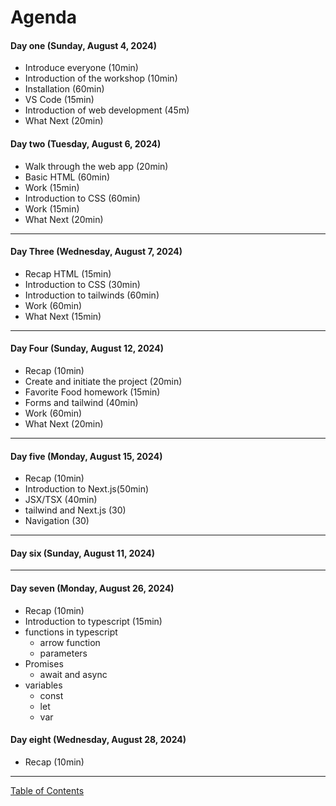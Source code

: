 # Agenda

#### Day one (Sunday, August 4, 2024)

- Introduce everyone (10min)
- Introduction of the workshop (10min)
- Installation (60min)
- VS Code (15min)
- Introduction of web development (45m)
- What Next (20min)

#### Day two (Tuesday, August 6, 2024)

- Walk through the web app (20min)
- Basic HTML (60min)
- Work (15min)
- Introduction to CSS (60min)
- Work (15min)
- What Next (20min)

---

#### Day Three (Wednesday, August 7, 2024)

- Recap HTML (15min)
- Introduction to CSS (30min)
- Introduction to tailwinds (60min)
- Work (60min)
- What Next (15min)

---

#### Day Four (Sunday, August 12, 2024)

- Recap (10min)
- Create and initiate the project (20min)
- Favorite Food homework (15min)
- Forms and tailwind (40min)
- Work (60min)
- What Next (20min)

---

#### Day five (Monday, August 15, 2024)

- Recap (10min)
- Introduction to Next.js(50min)
- JSX/TSX (40min)
- tailwind and Next.js (30)
- Navigation (30)

---

#### Day six (Sunday, August 11, 2024)

---

#### Day seven (Monday, August 26, 2024)

- Recap (10min)
- Introduction to typescript (15min)
- functions in typescript
  - arrow function
  - parameters
- Promises
  - await and async
- variables
  - const
  - let
  - var

#### Day eight (Wednesday, August 28, 2024)

- Recap (10min)

---

[Table of Contents](00-Cover.md#table-of-contents)
